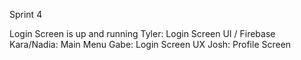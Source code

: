 Sprint 4

Login Screen is up and running 
Tyler: Login Screen UI / Firebase
Kara/Nadia: Main Menu
Gabe: Login Screen UX
Josh: Profile Screen

